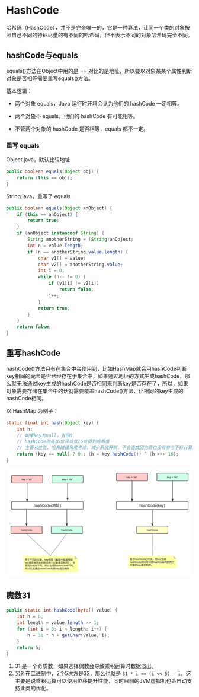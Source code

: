 # HashCode

哈希码（HashCode），并不是完全唯一的，它是一种算法，让同一个类的对象按照自己不同的特征尽量的有不同的哈希码，但不表示不同的对象哈希码完全不同。

## hashCode与equals

equals()方法在Object中用的是 == 对比的是地址，所以要以对象某某个属性判断对象是否相等需要重写equals()方法。

基本逻辑：

- 两个对象 equals，Java 运行时环境会认为他们的 hashCode 一定相等。

- 两个对象不 equals，他们的 hashCode 有可能相等。

- 不管两个对象的 hashCode 是否相等，equals 都不一定。

### 重写 equals

Object.java，默认比较地址

```java
public boolean equals(Object obj) {
    return (this == obj);
}
```

String.java，重写了 equals

```java
public boolean equals(Object anObject) {
    if (this == anObject) {
        return true;
    }
    if (anObject instanceof String) {
        String anotherString = (String)anObject;
        int n = value.length;
        if (n == anotherString.value.length) {
            char v1[] = value;
            char v2[] = anotherString.value;
            int i = 0;
            while (n-- != 0) {
                if (v1[i] != v2[i])
                    return false;
                i++;
            }
            return true;
        }
    }
    return false;
}
```

## 重写hashCode

hashCode()方法只有在集合中会使用到，比如HashMap就会用hashCode判断key相同的元素是否已经存在于集合中，如果通过地址的方式生成hashCode，那么就无法通过key生成的hashCode是否相同来判断key是否存在了，所以，如果对象需要存储在集合中的话就需要覆盖hashCode()方法，让相同的key生成的hashCode相同。

以 HashMap 为例子：

```java
static final int hash(Object key) {
    int h;
    // 如果key为null，返回0
    // hashCode的高16位异或低16位得到哈希值
    // 主要从性能、哈希碰撞角度考虑，减少系统开销，不会造成因为高位没有参与下标计算从而引起的碰撞。
    return (key == null) ? 0 : (h = key.hashCode()) ^ (h >>> 16);
}
```

![image-20230909102016734](image/image-20230909102016734.png)

## 魔数31

```java
public static int hashCode(byte[] value) {
    int h = 0;
    int length = value.length >> 1;
    for (int i = 0; i < length; i++) {
        h = 31 * h + getChar(value, i);
    }
    return h;
}
```

1. 31 是一个奇质数，如果选择偶数会导致乘积运算时数据溢出。
2. 另外在二进制中，2个5次方是32，那么也就是 `31 * i == (i << 5) - i`。这主要是说乘积运算可以使用位移提升性能，同时目前的JVM虚拟机也会自动支持此类的优化。
